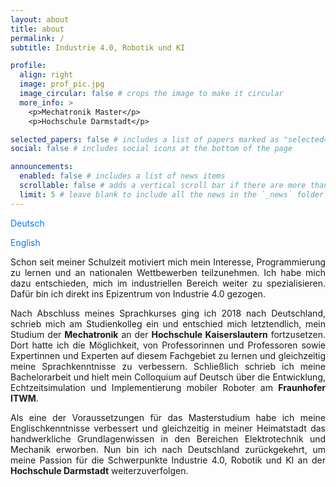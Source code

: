 ```yaml
---
layout: about
title: about
permalink: /
subtitle: Industrie 4.0, Robotik und KI

profile:
  align: right
  image: prof_pic.jpg
  image_circular: false # crops the image to make it circular
  more_info: >
    <p>Mechatronik Master</p>
    <p>Hochschule Darmstadt</p>

selected_papers: false # includes a list of papers marked as "selected={true}"
social: false # includes social icons at the bottom of the page

announcements:
  enabled: false # includes a list of news items
  scrollable: false # adds a vertical scroll bar if there are more than 3 news items
  limit: 5 # leave blank to include all the news in the `_news` folder
---
```


<!-- Language Toggle -->
<a href="#" class="lang-toggle" data-lang="de" onclick="event.preventDefault(); showLang('de')" style="
  color: #007bff;
  text-decoration: none;
  margin-right: 1em;
  cursor: pointer;
  transition: 0.2s;
" onmouseover="this.style.textDecoration='underline'" onmouseout="this.style.textDecoration='none'">
  Deutsch
</a>

<a href="#" class="lang-toggle" data-lang="en" onclick="event.preventDefault(); showLang('en')" style="
  color: #007bff;
  text-decoration: none;
  cursor: pointer;
  transition: 0.2s;
" onmouseover="this.style.textDecoration='underline'" onmouseout="this.style.textDecoration='none'">
  English
</a>

<!-- German Section -->
<div id="lang-de" style="text-align: justify;">
  <p>Schon seit meiner Schulzeit motiviert mich mein Interesse, Programmierung zu lernen und an nationalen Wettbewerben teilzunehmen. Ich habe mich dazu entschieden, mich im industriellen Bereich weiter zu spezialisieren. Dafür bin ich direkt ins Epizentrum von Industrie 4.0 gezogen.</p>

  <p>Nach Abschluss meines Sprachkurses ging ich 2018 nach Deutschland, schrieb mich am Studienkolleg ein und entschied mich letztendlich, mein Studium der <strong>Mechatronik</strong> an der <strong>Hochschule Kaiserslautern</strong> fortzusetzen. Dort hatte ich die Möglichkeit, von Professorinnen und Professoren sowie Expertinnen und Experten auf diesem Fachgebiet zu lernen und gleichzeitig meine Sprachkenntnisse zu verbessern. Schließlich schrieb ich meine Bachelorarbeit und hielt mein Colloquium auf Deutsch über die Entwicklung, Echtzeitsimulation und Implementierung mobiler Roboter am <strong>Fraunhofer ITWM</strong>.</p>

  <p>Als eine der Voraussetzungen für das Masterstudium habe ich meine Englischkenntnisse verbessert und gleichzeitig in meiner Heimatstadt das handwerkliche Grundlagenwissen in den Bereichen Elektrotechnik und Mechanik erworben. Nun bin ich nach Deutschland zurückgekehrt, um meine Passion für die Schwerpunkte Industrie 4.0, Robotik und KI an der <strong>Hochschule Darmstadt</strong> weiterzuverfolgen.</p>
</div>

<!-- English Section -->
<div id="lang-en" style="display:none; text-align: justify;">
  <p>Since I was in high school, my interest motivated me to learn programming and compete in national level. I followed my dream to further my specialization in industrial field straight to the epicenter of Industry 4.0, Germany.</p>

  <p>I went to Germany in 2018 after I finished Sprachkurs and enrolled to Studienkolleg before I decided to continue as <strong>Mechatronics</strong> student at <strong>Hochschule Kaiserslautern</strong>. I had opportunities to learn from professors and experts in the field while at the same time improving my language skill. In the end, I did my bachelor thesis and its kolloquium in german about the designing, real-time simulation, and implementation of mobile robot at <strong>Fraunhofer ITWM</strong>.</p>

  <p>As one of the prerequisite master program, I polished my english while learning electrical and mechanical tradecraft at my hometown. I went back to Germany to continue my passion with specialization in Industry 4.0, Robotics, and AI at <strong>Hochschule Darmstadt</strong>.</p>
</div>

<script>
function showLang(lang) {
  document.getElementById('lang-de').style.display = lang === 'de' ? 'block' : 'none';
  document.getElementById('lang-en').style.display = lang === 'en' ? 'block' : 'none';
  
  document.querySelectorAll('a.lang-toggle').forEach(a => {
    a.style.fontWeight = (a.dataset.lang === lang) ? 'bold' : 'normal';
  });
}
</script>






